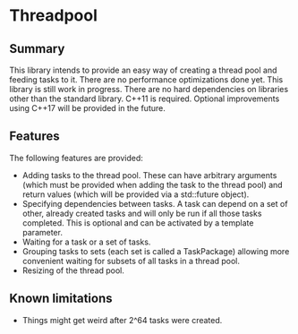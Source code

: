 # Threadpool
## Summary
This library intends to provide an easy way of creating a thread pool and
feeding tasks to it. There are no performance optimizations done yet.
This library is still work in progress.
There are no hard dependencies on libraries other than the standard library.
C++11 is required. Optional improvements using C++17 will be provided in the future.

## Features
The following features are provided:
* Adding tasks to the thread pool. These can have arbitrary arguments (which
  must be provided when adding the task to the thread pool) and return values
  (which will be provided via a std::future object).
* Specifying dependencies between tasks. A task can depend on a set of other,
  already created tasks and will only be run if all those tasks completed.
  This is optional and can be activated by a template parameter.
* Waiting for a task or a set of tasks.
* Grouping tasks to sets (each set is called a TaskPackage) allowing more
  convenient waiting for subsets of all tasks in a thread pool.
* Resizing of the thread pool.

## Known limitations
* Things might get weird after 2^64 tasks were created.